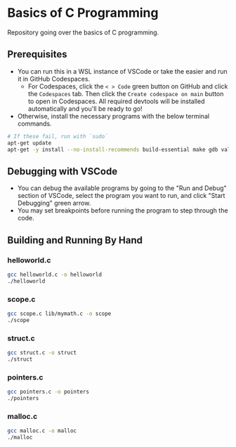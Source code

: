 # Basics of C Programming

Repository going over the basics of C programming.

## Prerequisites

- You can run this in a WSL instance of VSCode or take the easier and run it in GitHub Codespaces.
  - For Codespaces, click the `< > Code` green button on GitHub and click the `Codespaces` tab. Then click the `Create codespace on main` button to open in Codespaces. All required devtools will be installed automatically and you'll be ready to go!
- Otherwise, install the necessary programs with the below terminal commands.

```bash
# If these fail, run with `sudo`
apt-get update
apt-get -y install --no-install-recommends build-essential make gdb valgrind
```

## Debugging with VSCode

- You can debug the available programs by going to the "Run and Debug" section of VSCode, select the program you want to run, and click "Start Debugging" green arrow.
- You may set breakpoints before running the program to step through the code.

## Building and Running By Hand

### helloworld.c

```bash
gcc helloworld.c -o helloworld
./helloworld
```

### scope.c

```bash
gcc scope.c lib/mymath.c -o scope
./scope
```

### struct.c

```bash
gcc struct.c -o struct
./struct
```

### pointers.c

```bash
gcc pointers.c -o pointers
./pointers
```

### malloc.c

```bash
gcc malloc.c -o malloc
./malloc
```
